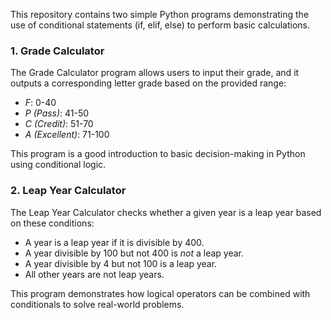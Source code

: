 
This repository contains two simple Python programs demonstrating the use of conditional statements (if, elif, else) to perform basic calculations.

### 1. Grade Calculator
The Grade Calculator program allows users to input their grade, and it outputs a corresponding letter grade based on the provided range:

- *F*: 0-40
- *P (Pass)*: 41-50
- *C (Credit)*: 51-70
- *A (Excellent)*: 71-100

This program is a good introduction to basic decision-making in Python using conditional logic.

### 2. Leap Year Calculator
The Leap Year Calculator checks whether a given year is a leap year based on these conditions:

- A year is a leap year if it is divisible by 400.
- A year divisible by 100 but not 400 is *not* a leap year.
- A year divisible by 4 but not 100 is a leap year.
- All other years are not leap years.

This program demonstrates how logical operators can be combined with conditionals to solve real-world problems.
